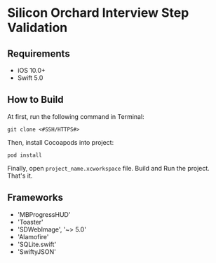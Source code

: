 # Silicon Orchard Interview Step Validation

## Requirements

- iOS 10.0+
- Swift 5.0

## How to Build

At first, run the following command in Terminal:

```
git clone <#SSH/HTTPS#>
```

Then, install Cocoapods into project:

```
pod install
```

Finally, open ```project_name.xcworkspace``` file. Build and Run the project. That's it.

## Frameworks

- 'MBProgressHUD'
- 'Toaster'
- 'SDWebImage', '~> 5.0'
- 'Alamofire'
- 'SQLite.swift'
- 'SwiftyJSON'


